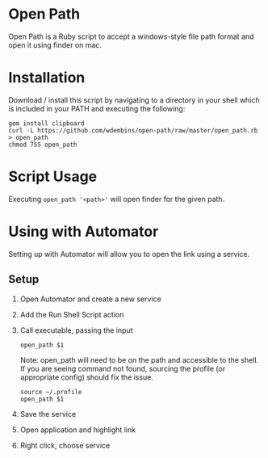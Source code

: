 # Open Path

Open Path is a Ruby script to accept a windows-style file path format and open it using finder on mac.

# Installation

Download / install this script by navigating to a directory in your shell which is included in your PATH and 
executing the following:

	gem install clipboard
	curl -L https://github.com/wdembins/open-path/raw/master/open_path.rb > open_path
	chmod 755 open_path

# Script Usage

Executing `open_path '<path>'` will open finder for the given path.

# Using with Automator

Setting up with Automator will allow you to open the link using a service.

## Setup

1. Open Automator and create a new service
2. Add the Run Shell Script action
3. Call executable, passing the input

    ```
    open_path $1
    ```

    Note: open_path will need to be on the path and accessible to the shell.  
    If you are seeing command not found, sourcing the profile (or appropriate config) should fix the issue.
    ```
    source ~/.profile
    open_path $1
    ```
4. Save the service
5. Open application and highlight link
6. Right click, choose service
